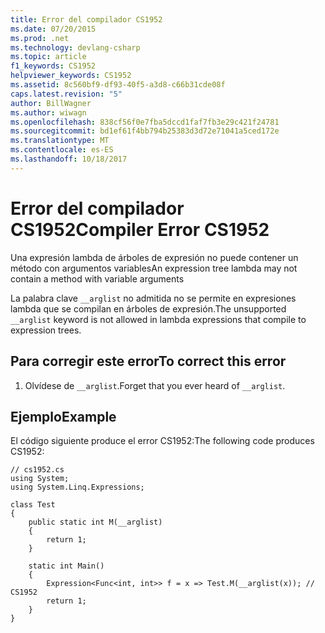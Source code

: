 ```yaml
---
title: Error del compilador CS1952
ms.date: 07/20/2015
ms.prod: .net
ms.technology: devlang-csharp
ms.topic: article
f1_keywords: CS1952
helpviewer_keywords: CS1952
ms.assetid: 8c560bf9-df93-40f5-a3d8-c66b31cde08f
caps.latest.revision: "5"
author: BillWagner
ms.author: wiwagn
ms.openlocfilehash: 838cf56f0e7fba5dccd1faf7fb3e29c421f24781
ms.sourcegitcommit: bd1ef61f4bb794b25383d3d72e71041a5ced172e
ms.translationtype: MT
ms.contentlocale: es-ES
ms.lasthandoff: 10/18/2017
---
```

# <a name="compiler-error-cs1952"></a><span data-ttu-id="37b47-102">Error del compilador CS1952</span><span class="sxs-lookup"><span data-stu-id="37b47-102">Compiler Error CS1952</span></span>
<span data-ttu-id="37b47-103">Una expresión lambda de árboles de expresión no puede contener un método con argumentos variables</span><span class="sxs-lookup"><span data-stu-id="37b47-103">An expression tree lambda may not contain a method with variable arguments</span></span>  
  
 <span data-ttu-id="37b47-104">La palabra clave `__arglist` no admitida no se permite en expresiones lambda que se compilan en árboles de expresión.</span><span class="sxs-lookup"><span data-stu-id="37b47-104">The unsupported `__arglist` keyword is not allowed in lambda expressions that compile to expression trees.</span></span>  
  
## <a name="to-correct-this-error"></a><span data-ttu-id="37b47-105">Para corregir este error</span><span class="sxs-lookup"><span data-stu-id="37b47-105">To correct this error</span></span>  
  
1.  <span data-ttu-id="37b47-106">Olvídese de `__arglist`.</span><span class="sxs-lookup"><span data-stu-id="37b47-106">Forget that you ever heard of `__arglist`.</span></span>  
  
## <a name="example"></a><span data-ttu-id="37b47-107">Ejemplo</span><span class="sxs-lookup"><span data-stu-id="37b47-107">Example</span></span>  
 <span data-ttu-id="37b47-108">El código siguiente produce el error CS1952:</span><span class="sxs-lookup"><span data-stu-id="37b47-108">The following code produces CS1952:</span></span>  
  
```  
// cs1952.cs  
using System;  
using System.Linq.Expressions;  
  
class Test  
{  
    public static int M(__arglist)  
    {  
        return 1;  
    }  
  
    static int Main()  
    {  
        Expression<Func<int, int>> f = x => Test.M(__arglist(x)); // CS1952  
        return 1;  
    }  
}  
```
